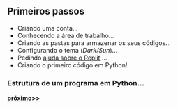 ## Primeiros passos
- Criando uma conta...
- Conhecendo a área de trabalho...
- Criando as pastas para armazenar os seus códigos...
- Configurando o tema (*Dark/Sun*)...
- Pedindo [ajuda sobre o Replit](https://docs.replit.com/) ...
- Criando o primeiro código em Python! 

### Estrutura de um programa em Python...
**[próximo>>](prog_estrutura.md)**
